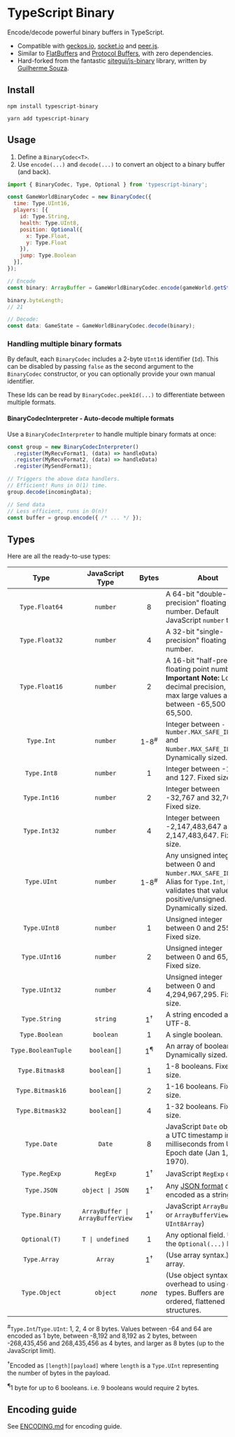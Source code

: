 # TypeScript Binary

Encode/decode powerful binary buffers in TypeScript.

* Compatible with [geckos.io](https://github.com/geckosio/geckos.io), [socket.io](https://github.com/socketio/socket.io) and [peer.js](https://github.com/peers/peerjs).
* Similar to [FlatBuffers](https://github.com/google/flatbuffers) and [Protocol Buffers](https://protobuf.dev/), with zero dependencies.
* Hard-forked from the fantastic [sitegui/js-binary](https://github.com/sitegui/js-binary) library, written by [Guilherme Souza](https://github.com/sitegui). 

## Install

`npm install typescript-binary`

`yarn add typescript-binary`

## Usage

1. Define a `BinaryCodec<T>`.
2. Use `encode(...)` and `decode(...)` to convert an object to a binary buffer (and back).

```js
import { BinaryCodec, Type, Optional } from 'typescript-binary';

const GameWorldBinaryCodec = new BinaryCodec({
  time: Type.UInt16,
  players: [{
    id: Type.String,
    health: Type.UInt8,
    position: Optional({
      x: Type.Float,
      y: Type.Float
    }),
    jump: Type.Boolean
  }],
});

// Encode
const binary: ArrayBuffer = GameWorldBinaryCodec.encode(gameWorld.getState());

binary.byteLength;
// 21

// Decode:
const data: GameState = GameWorldBinaryCodec.decode(binary);
```

### Handling multiple binary formats

By default, each `BinaryCodec` includes a 2-byte `UInt16` identifier (`Id`). This can be disabled by passing `false` as the second argument to the `BinaryCodec` constructor, or you can optionally provide your own manual identifier.

These Ids can be read by `BinaryCodec.peekId(...)` to differentiate between multiple formats.

#### BinaryCodecInterpreter - Auto-decode multiple formats

Use a `BinaryCodecInterpreter` to handle multiple binary formats at once:

```ts
const group = new BinaryCodecInterpreter()
  .register(MyRecvFormat1, (data) => handleData)
  .register(MyRecvFormat2, (data) => handleData)
  .register(MySendFormat1);

// Triggers the above data handlers.
// Efficient! Runs in O(1) time.
group.decode(incomingData);

// Send data
// Less efficient, runs in O(n)!
const buffer = group.encode({ /* ... */ });
```

## Types

Here are all the ready-to-use types:

| **Type** | **JavaScript Type** | **Bytes** | **About** |
|:---:|:---:|:---:|---|
| `Type.Float64` | `number` | 8 | A 64-bit "double-precision" floating point number. Default JavaScript `number` type. |
| `Type.Float32` | `number` | 4 | A 32-bit "single-precision" floating point number. |
| `Type.Float16` | `number` | 2 | A 16-bit "half-precision" floating point number.<br/>**Important Note:** Low decimal precision, and max large values are between -65,500 and 65,500. |
| `Type.Int` | `number` | 1-8<sup>#</sup> | Integer between `-Number.MAX_SAFE_INTEGER` and `Number.MAX_SAFE_INTEGER`. Dynamically sized.|
| `Type.Int8` | `number` | 1 | Integer between -127 and 127. Fixed size. |
| `Type.Int16` | `number` | 2 | Integer between -32,767 and 32,767. Fixed size. |
| `Type.Int32` | `number` | 4 | Integer between -2,147,483,647 and 2,147,483,647. Fixed size. |
| `Type.UInt` | `number` | 1-8<sup>#</sup> | Any unsigned integer between 0 and `Number.MAX_SAFE_INTEGER`. Alias for `Type.Int`, but validates that values are positive/unsigned. Dynamically sized. |
| `Type.UInt8` | `number` | 1 | Unsigned integer between 0 and 255. Fixed size. |
| `Type.UInt16` | `number` | 2 | Unsigned integer between 0 and 65,535. Fixed size. |
| `Type.UInt32` | `number` | 4 | Unsigned integer between 0 and 4,294,967,295. Fixed size. |
| `Type.String` | `string` | 1<sup>†</sup> | A string encoded as UTF-8. |
| `Type.Boolean` | `boolean` | 1 | A single boolean. |
| `Type.BooleanTuple` | `boolean[]` | 1<sup>¶</sup> | An array of booleans. Dynamically sized. |
| `Type.Bitmask8` | `boolean[]` | 1 | 1-8 booleans. Fixed size. |
| `Type.Bitmask16` | `boolean[]` | 2 | 1-16 booleans. Fixed size. |
| `Type.Bitmask32` | `boolean[]` | 4 | 1-32 booleans. Fixed size. |
| `Type.Date` | `Date` | 8 | JavaScript `Date` object as a UTC timestamp in milliseconds from Unix Epoch date (Jan 1, 1970). |
| `Type.RegExp` | `RegExp` | 1<sup>†</sup> | JavaScript `RegExp` object. |
| `Type.JSON` | `object \| JSON` | 1<sup>†</sup> | Any [JSON format](http://json.org/) data, encoded as a string. |
| `Type.Binary` | `ArrayBuffer \| ArrayBufferView` | 1<sup>†</sup> | JavaScript `ArrayBuffer` or `ArrayBufferView` (i.e. `UInt8Array`) |
| `Optional(T)` | `T \| undefined` | 1 | Any optional field. Use the `Optional(...)` helper. |
| `Type.Array` | `Array` | 1<sup>†</sup> | (Use array syntax.) Any array. |
| `Type.Object` | `object` | _none_ | (Use object syntax.) No overhead to using object types. Buffers are ordered, flattened structures. |

<sup>#</sup>`Type.Int`/`Type.UInt`: 1, 2, 4 or 8 bytes. Values between -64 and 64 are encoded as 1 byte, between -8,192 and 8,192 as 2 bytes, between -268,435,456 and 268,435,456 as 4 bytes, and larger as 8 bytes (up to the JavaScript limit).

<sup>†</sup>Encoded as `[length][payload]` where `length` is a `Type.UInt` representing the number of bytes in the payload.

<sup>¶</sup>1 byte for up to 6 booleans. i.e. 9 booleans would require 2 bytes.

## Encoding guide

See [ENCODING.md](/ENCODING.md) for encoding guide.
